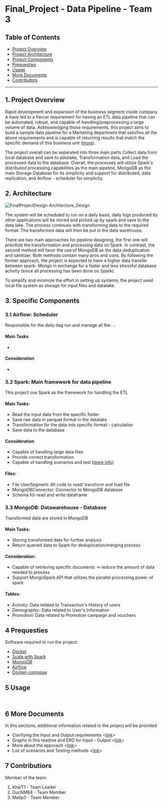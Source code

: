 # Final_Project - Data Pipeline - Team 3

## Table of Contents

- [Project Overview](#overview)
- [Project Architecture](#architecture)
- [Project Components](#components)
- [Prequesties](#prequesties)
- [Usage](#usage)
- [More Documents](#doc)
- [Contributors](#contributors)
***


<a id='overview'></a>
## 1. Project Overview
Rapid development and expansion of the business segment inside company A have led to a fiercer requirement for having an ETL data pipeline that can be automated, robust, and capable of handling/preprocessing a large volume of data. 
Acknowledging those requirements, this project aims to build a sample data pipeline for a Marketing department that satisfies all the above requirements and is capable of returning results that match the specific demand of this business unit ([more](https://docs.google.com/spreadsheets/d/10420ZdVqh9tX8HHfqCQbzv6Rer4oypdxQ7RoEpgTo7A/edit?usp=sharing)). 

The project overall can be separated into three main parts Collect data from local database and save to datalake, Transformation data, and Load the processed data to the database.
Overall, the processes will utilize Spark's distributed processing capabilities as the main pipeline, MongoDB as the main Storage Database for its simplicity and support for distributed, data replication, and Airflow - scheduler for simplicity. 


<a id='architecture'></a>
## 2. Architecture
![FinalProjectDesign-Architecture_Design](https://user-images.githubusercontent.com/78945505/155892212-ff5400b1-4043-4e35-bb2a-d5bfaee6da3e.jpeg)

The system will be scheduled to run on a daily basis, daily logs produced by other applications will be stored and picked up by spark and save to the data lake. The process continues with transforming data to the required format. The transformed data will then be put in the data warehouse. 

There are two main approaches for pipeline designing, the first one will prioritize the transformation and processing data on Spark. In contrast, the second method will favor the use of MongoDB as the data deduplication and sanitizer. Both methods contain many pros and cons. By following the former approach, the project is expected to have a higher data transfer between spark- Mongo in exchange for a faster and less stressful database activity (since all processing has been done on Spark).

To simplify and minimize the effort in setting up systems, the project used local file system as storage for input files and datalake.


<a id='components'></a>
## 3. Specific Components
### 3.1 Airflow: Scheduler
Responsible for the daily dag run and manage all the. ..

#### Main Tasks
+ 
#### Consideration
+

### 3.2 Spark: Main framework for data pipeline 
This project use Spark as the framework for handling the ETL 
#### Main Tasks:
+ Read the input data from the specific folder
+ Save raw data in parquet format in the datalake
+ Transformation for the data into specific format - calculation
+ Save data to the database

#### Consideration
+ Capable of handling large data files
+ Provide correct transformation
+ Capable of handling scenarios and test ([more info](https://docs.google.com/spreadsheets/d/10420ZdVqh9tX8HHfqCQbzv6Rer4oypdxQ7RoEpgTo7A/edit#gid=506345512))

#### Files:
+ File UserSegment: All code to read/ transform and load file
+ MongoDBConnector: Connector to MongoDB database
+ Schema for read and write dataframe

### 3.3 MongoDB: Datawarehouse - Database
Transformed data are stored in MongoDB
#### Main Tasks:
+ Storing transformed data for further analysis
+ Return queried data to Spark for deduplication/merging process
#### Consideration:
+ Capable of retrieving specific documents -> reduce the amount of data needed to process
+ Support MongoSpark API that utilizes the parallel processing power of spark
#### Tables:
+ Activity: Data related to Transaction's History of users
+ Demographic: Data related to User's Information
+ Promotion: Data related to Promotion campaign and vouchers


<a id='prequesties'></a>
## 4 Prequesties 
Software required to run the project:
+ [Docker](https://www.docker.com)
+ [Scala with Spark](https://spark.apache.org/docs/latest/quick-start.html)
+ [MongoDB](https://www.mongodb.com/try/download/community)
+ [Airflow](https://airflow.apache.org/docs/apache-airflow/stable/start/index.html)
+ [Docker-compose]()


<a id='usage'></a>
## 5 Usage


```scala



```


<a id='doc'></a>
## 6 More Documents 
In this sections, additional information related to the project will be provided
+ Clarifying the Input and Output requirements <[link](https://docs.google.com/spreadsheets/d/10420ZdVqh9tX8HHfqCQbzv6Rer4oypdxQ7RoEpgTo7A/edit?usp=sharing)>
+ Graphs in this readme and ERD for Input - Output <[link](https://docs.google.com/document/d/1xtGPNm6DT3w5G9XtnOmor3aAYaLFFzOrUl16pz5kzL8/edit?usp=sharing)>
+ More about the approach <[link](https://docs.google.com/document/d/1xtGPNm6DT3w5G9XtnOmor3aAYaLFFzOrUl16pz5kzL8/edit?usp=sharing)>
+ List of scenarios and Testing methods <[link](https://docs.google.com/spreadsheets/d/10420ZdVqh9tX8HHfqCQbzv6Rer4oypdxQ7RoEpgTo7A/edit?usp=sharing)>

<a id='contributors'></a>
## 7 Contributiors
Member of the team:
1. KhaiT1 -  Team Leader
2. DucNM64 - Team Member
3. Maitp3 - Team Member

